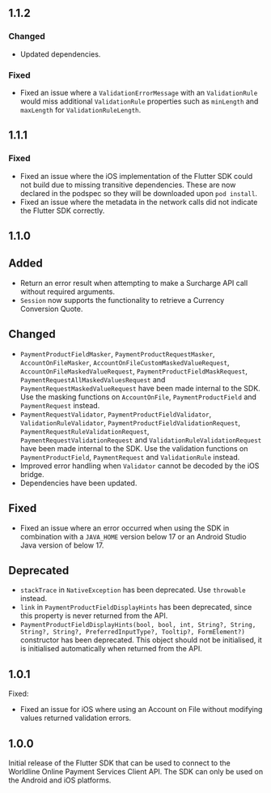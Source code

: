 ## 1.1.2
### Changed 
- Updated dependencies.

### Fixed
- Fixed an issue where a `ValidationErrorMessage` with an `ValidationRule` would miss additional `ValidationRule` properties such as `minLength` and `maxLength` for `ValidationRuleLength`.
## 1.1.1
### Fixed
- Fixed an issue where the iOS implementation of the Flutter SDK could not build due to missing transitive dependencies. These are now declared in the podspec so they will be downloaded upon `pod install`.
- Fixed an issue where the metadata in the network calls did not indicate the Flutter SDK correctly. 
## 1.1.0
## Added
- Return an error result when attempting to make a Surcharge API call without required arguments.
- `Session` now supports the functionality to retrieve a Currency Conversion Quote. 

## Changed
- `PaymentProductFieldMasker`, `PaymentProductRequestMasker`, `AccountOnFileMasker`, `AccountOnFileCustomMaskedValueRequest`, `AccountOnFileMaskedValueRequest`, `PaymentProductFieldMaskRequest`, `PaymentRequestAllMaskedValuesRequest` and `PaymentRequestMaskedValueRequest`  have been made internal to the SDK. Use the masking functions on `AccountOnFile`, `PaymentProductField` and `PaymentRequest` instead.
- `PaymentRequestValidator`, `PaymentProductFieldValidator`, `ValidationRuleValidator`, `PaymentProductFieldValidationRequest`, `PaymentRequestRuleValidationRequest`, `PaymentRequestValidationRequest` and `ValidationRuleValidationRequest` have been made internal to the SDK. Use the validation functions on `PaymentProductField`, `PaymentRequest` and `ValidationRule` instead.
- Improved error handling when `Validator` cannot be decoded by the iOS bridge.
- Dependencies have been updated.

## Fixed
- Fixed an issue where an error occurred when using the SDK in combination with a `JAVA_HOME` version below 17 or an Android Studio Java version of below 17.

## Deprecated
- `stackTrace` in `NativeException` has been deprecated. Use `throwable` instead.
- `link` in `PaymentProductFieldDisplayHints` has been deprecated, since this property is never returned from the API.
- `PaymentProductFieldDisplayHints(bool, bool, int, String?, String, String?, String?, PreferredInputType?, Tooltip?, FormElement?)` constructor has been deprecated. This object should not be initialised, it is initialised automatically when returned from the API.

## 1.0.1
Fixed:
- Fixed an issue for iOS where using an Account on File without modifying values returned validation errors.
## 1.0.0
 Initial release of the Flutter SDK that can be used to connect to the Worldline Online Payment Services Client API. The SDK can only be used on the Android and iOS platforms.
 
